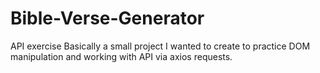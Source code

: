 # Bible-Verse-Generator
API exercise
Basically a small project I wanted to create to practice DOM manipulation and working with API via axios requests.

